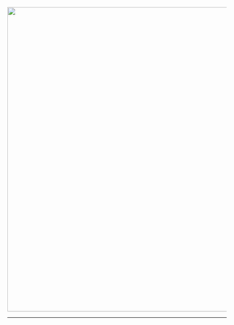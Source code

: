 <p align="center">
<a href="https://github.com/Moviebotapi">
    <img src="https://i.ibb.co/BVp8GnPC/icon.jpg"  width="700px">
</a>
<hr>



  
 
